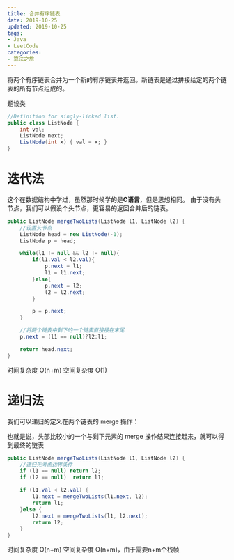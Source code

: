 ```yaml
---
title: 合并有序链表
date: 2019-10-25
updated: 2019-10-25
tags:
- Java
- LeetCode
categories:
- 算法之旅
---
```


将两个有序链表合并为一个新的有序链表并返回。新链表是通过拼接给定的两个链表的所有节点组成的。

题设类
```java
//Definition for singly-linked list.
public class ListNode {
    int val;
    ListNode next;
    ListNode(int x) { val = x; }
}
```
# 迭代法
这个在数据结构中学过，虽然那时候学的是**C语言**，但是思想相同。
由于没有头节点，我们可以假设个头节点，更容易的返回合并后的链表。
```java
public ListNode mergeTwoLists(ListNode l1, ListNode l2) {
    //设置头节点
    ListNode head = new ListNode(-1);
    ListNode p = head;

    while(l1 != null && l2 != null){
        if(l1.val < l2.val){
            p.next = l1;
            l1 = l1.next;
        }else{
            p.next = l2;
            l2 = l2.next;
        }

        p = p.next;
    }

    //将两个链表中剩下的一个链表直接接在末尾
    p.next = (l1 == null)?l2:l1;

    return head.next;
}
```
时间复杂度 O(n+m)
空间复杂度 O(1)

# 递归法
我们可以递归的定义在两个链表的 merge 操作：

也就是说，头部比较小的一个与剩下元素的 merge 操作结果连接起来，就可以得到最终的链表
```java
public ListNode mergeTwoLists(ListNode l1, ListNode l2) {
    //递归先考虑边界条件
    if (l1 == null) return l2;
    if (l2 == null)  return l1;

    if (l1.val < l2.val) {
        l1.next = mergeTwoLists(l1.next, l2);
        return l1;
    }else {
        l2.next = mergeTwoLists(l1, l2.next);
        return l2;
    }
}
```
时间复杂度 O(n+m)
空间复杂度 O(n+m)，由于需要n+m个栈帧

